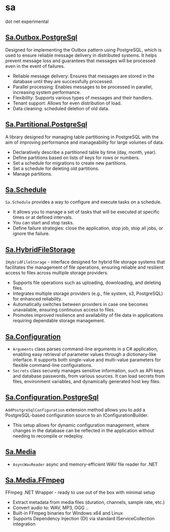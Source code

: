 # sa

dot net experimental


## [Sa.Outbox.PostgreSql](src/Sa.Outbox.PostgreSql)

Designed for implementing the Outbox pattern using PostgreSQL, which is used to ensure reliable message delivery in distributed systems. It helps prevent message loss and guarantees that messages will be processed even in the event of failures.

- Reliable message delivery: Ensures that messages are stored in the database until they are successfully processed.
- Parallel processing: Enables messages to be processed in parallel, increasing system performance.
- Flexibility: Supports various types of messages and their handlers.
- Tenant support: Allows for even distribution of load.
- Data cleaning: scheduled deletion of old data.

## [Sa.Partitional.PostgreSql](src/Sa.Partitional.PostgreSql)

A library designed for managing table partitioning in PostgreSQL with the aim of improving performance and manageability for large volumes of data.

- Declaratively describe a partitioned table by time (day, month, year).
- Define partitions based on lists of keys for rows or numbers.
- Set a schedule for migrations to create new partitions.
- Set a schedule for deleting old partitions.
- Manage partitions.

## [Sa.Schedule](src/Sa.Schedule)

`Sa.Schedule` provides a way to configure and execute tasks on a schedule.

- It allows you to manage a set of tasks that will be executed at specific times or at defined intervals.
- You can start and stop tasks.
- Define failure strategies: close the application, stop job, stop all jobs, or ignore the failure.

## [Sa.HybridFileStorage](src/Sa.HybridFileStorage)

`IHybridFileStorage` - interface designed for hybrid file storage systems that facilitates the management of file operations, ensuring reliable and resilient access to files across multiple storage providers.

- Supports file operations such as uploading, downloading, and deleting files.
- Integrates multiple storage providers (e.g., file system, s3, PostgreSQL) for enhanced reliability.
- Automatically switches between providers in case one becomes unavailable, ensuring continuous access to files.
- Promotes improved resilience and availability of file data in applications requiring dependable storage management.

## [Sa.Configuration](src/Sa.Configuration)

- `Arguments` class parses command-line arguments in a C# application, enabling easy retrieval of parameter values through a dictionary-like interface. It supports both single-value and multi-value parameters for flexible command-line configurations.
- `Secrets` class securely manages sensitive information, such as API keys and database passwords, from various sources. It can load secrets from files, environment variables, and dynamically generated host key files.

## [Sa.Configuration.PostgreSql](src/Sa.Configuration.PostgreSql)

`AddPostgreSqlConfiguration` extension method allows you to add a PostgreSQL-based configuration source to an IConfigurationBuilder.

- This setup allows for dynamic configuration management, where changes in the database can be reflected in the application without needing to recompile or redeploy.

## [Sa.Media](src/Sa.Media)

- `AsyncWavReader` async and memory-efficient WAV file reader for .NET


## [Sa.Media.FFmpeg](src/Sa.Media.FFmpeg)

FFmpeg .NET Wrapper - ready to use out of the box with minimal setup

- Extract metadata from media files (duration, channels, sample rate, etc.)
- Convert audio to: WAV, MP3, OGG ..
- Built-in FFmpeg binaries for Windows x64 and Linux
- Supports Dependency Injection (DI) via standard IServiceCollection integration